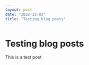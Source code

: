 ```yaml
---
layout: post
date: "2022-11-02"
title: "Testing blog posts"
---
```


# Testing blog posts

This is a test post
